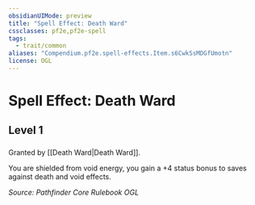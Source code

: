 ```yaml
---
obsidianUIMode: preview
title: "Spell Effect: Death Ward"
cssclasses: pf2e,pf2e-spell
tags:
  - trait/common
aliases: "Compendium.pf2e.spell-effects.Item.s6CwkSsMDGfUmotn"
license: OGL
---
```

# Spell Effect: Death Ward
## Level 1
### 






Granted by [[Death Ward|Death Ward]].

You are shielded from void energy, you gain a +4 status bonus to saves against death and void effects.

*Source: Pathfinder Core Rulebook*
*OGL*